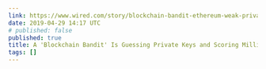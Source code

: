 ```yaml
---
link: https://www.wired.com/story/blockchain-bandit-ethereum-weak-private-keys/
date: 2019-04-29 14:17 UTC
# published: false
published: true
title: A 'Blockchain Bandit' Is Guessing Private Keys and Scoring Millions | WIRED
tags: []
---
```



